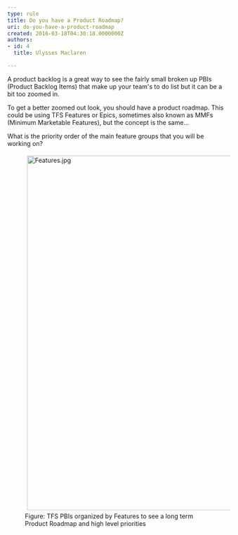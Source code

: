 ```yaml
---
type: rule
title: Do you have a Product Roadmap?
uri: do-you-have-a-product-roadmap
created: 2016-03-18T04:30:18.0000000Z
authors:
- id: 4
  title: Ulysses Maclaren

---
```




<span class='intro'> <p>A product backlog is a great way to see the fairly small broken up PBIs (Product Backlog Items) that make up your team's to do list but it can be a bit too zoomed in.</p> </span>

<p>​To&#160;get a better zoomed out look, you should have a product roadmap. This could be using TFS Features or Epics, sometimes also&#160;known as&#160;MMFs (Minimum Marketable Features), but the concept is the same...&#160;</p><p>What is the priority&#160;order of the main feature groups that you will be working on?​</p><dd class="ssw15-rteElement-FigureNormal"><img src="/PublishingImages/Features.jpg" alt="Features.jpg" style="margin&#58;5px;width&#58;808px;" /></dd><dd class="ssw15-rteElement-FigureNormal">Figure&#58;&#160;​TFS PBIs organized​ by Features to see a long term Product&#160;Roadmap and high level priorities</dd>


